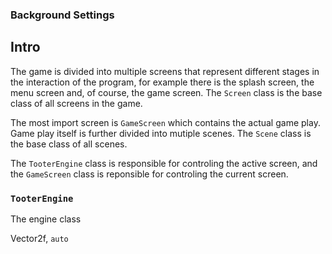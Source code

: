  ### Background Settings

 ## Intro

The game is divided into multiple screens that represent different stages in the interaction of the program, for example there is the splash screen, the menu screen and, of course, the game screen. The `Screen` class is the base class of all screens in the game.

The most import screen is `GameScreen` which contains the actual game play. Game play itself is further divided into mutiple scenes. The `Scene` class is the base class of all scenes. 

The `TooterEngine` class is responsible for controling the active screen, and the `GameScreen` class is reponsible for controling the current screen.

### `TooterEngine`

The engine class 

 Vector2f, `auto`